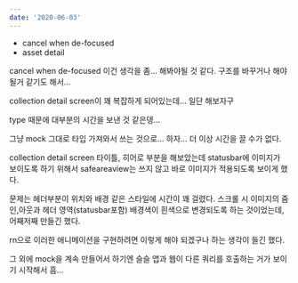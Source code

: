 ```yaml
---
date: '2020-06-03'
---
```


- cancel when de-focused
- asset detail

cancel when de-focused 이건 생각을 좀... 해봐야될 것 같다. 구조를 바꾸거나 해야될거 같기도 해서...

collection detail screen이 꽤 복잡하게 되어있는데... 일단 해보자구

type 때문에 대부분의 시간을 보낸 것 같은뎅...

그냥 mock 그대로 타입 가져와서 쓰는 것으로... 하자... 더 이상 시간을 끌 수가 없다.

collection detail screen 타이틀, 히어로 부분을 해보았는데 statusbar에 이미지가 보이도록 하기 위해서 safeareaview는 쓰지 않고 바로 이미지가 적용되도록 보이게 했다.

문제는 헤더부분이 위치와 배경 같은 스타일에 시간이 꽤 걸렸다.
스크롤 시 이미지의 줌인,아웃과 헤더 영역(statusbar포함) 배경색이 흰색으로 변경되도록 하는 것이었는데, 어째저째 만들긴 했다.

rn으로 이러한 애니메이션을 구현하려면 이렇게 해야 되겠구나 하는 생각이 들긴 했다.

그 외에 mock을 계속 만들어서 하기엔 슬슬 앱과 웹이 다른 쿼리를 호출하는 거가 보이기 시작해서 흠...
